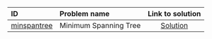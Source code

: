 | ID | Problem name | Link to solution |
|:---|:---|:---:|
| [minspantree](https://open.kattis.com/problems/minspantree) | Minimum Spanning Tree | [Solution](https://github.com/versenyi98/kattis-solutions/tree/main/solutions/minspantree)|
